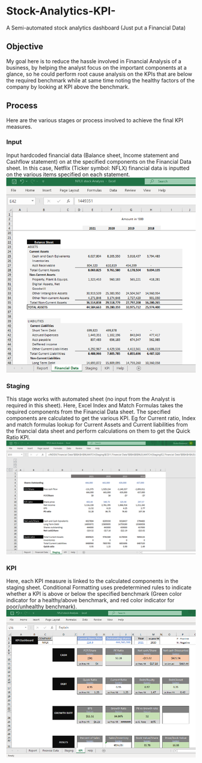 # Stock-Analytics-KPI-
A Semi-automated stock analytics dashboard (Just put a Financial Data)

## Objective
My goal here is to reduce the hassle involved in Financial Analysis of a business, by helping the analyst focus on the important components at a glance, so he could perform root cause analysis on the KPIs that are below the required benchmark while at same time noting the healthy factors of the company by looking at KPI above the benchmark.

## Process
Here are the various stages or process involved to achieve the final KPI measures.

### Input
Input hardcoded financial data (Balance sheet, Income statement and Cashflow statement) on at the specified components on the Financial Data sheet. In this case, Netflix (Ticker symbol: NFLX) financial data is inputted on the various items specified on each statement.  
![Financial Data](https://github.com/Driplytics/Stock-Analytics-KPI-/blob/main/NFLX%20Financial%20Data.png)

### Staging
This stage works with automated sheet (no input from the Analyst is required in this sheet). Here, Excel Index and Match Formulas takes the required components from the Financial Data sheet. The specified components are calculated to get the various KPI. 
Eg for Current ratio, Index and match formulas lookup for Current Assets and Current liabilities from the financial data sheet and perform calculations on them to get the Quick Ratio KPI. 
![staging](https://github.com/Driplytics/Stock-Analytics-KPI-/blob/main/NFLX%20report%20staging.png)

### KPI
Here, each KPI measure is linked to the calculated components in the staging sheet. Conditional Formatting uses predetermined rules to indicate whether a KPI is above or below the specified benchmark (Green color indicator for a healthy/above benchmark, and red color indicator for poor/unhealthy benchmark).
![](https://github.com/Driplytics/Stock-Analytics-KPI-/blob/main/NFLX%20KPI%20dashboard.png)
